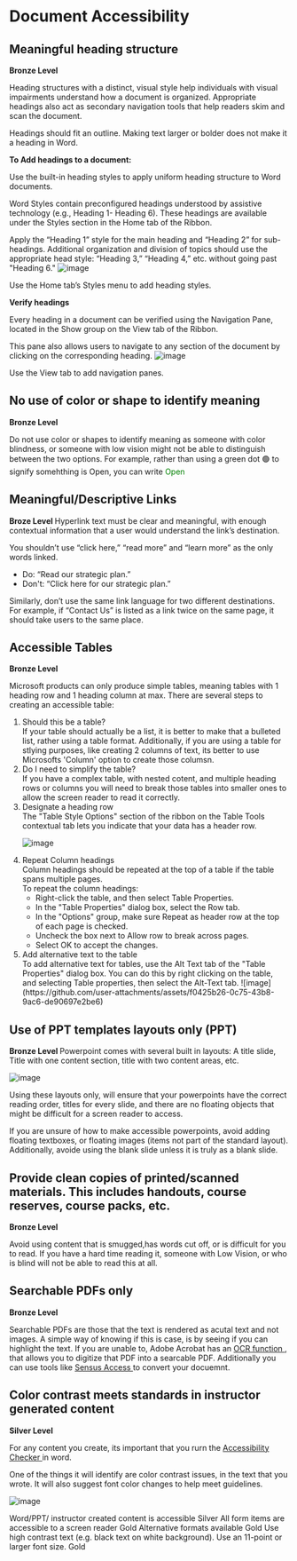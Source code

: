 # Document Accessibility

<h2> Meaningful heading structure 	</h2>
<b> Bronze Level </b>

Heading structures with a distinct, visual style help individuals with visual impairments understand how a document is organized. Appropriate headings also act as secondary navigation tools that help readers skim and scan the document.

Headings should fit an outline. Making text larger or bolder does not make it a heading in Word.

<b> To Add headings to a document: </b>

Use the built-in heading styles to apply uniform heading structure to Word documents.

Word Styles contain preconfigured headings understood by assistive technology (e.g., Heading 1- Heading 6). These headings are available under the Styles section in the Home tab of the Ribbon.

Apply the “Heading 1” style for the main heading and “Heading 2” for sub-headings. Additional organization and division of topics should use the appropriate head style: “Heading 3,” “Heading 4,” etc. without going past "Heading 6."
![image](https://github.com/user-attachments/assets/cfc4cecd-e9cc-417b-9e7d-773d1f9e2a17)

Use the Home tab’s Styles menu to add heading styles.

<b> Verify headings </b>

Every heading in a document can be verified using the Navigation Pane, located in the Show group on the View tab of the Ribbon.

This pane also allows users to navigate to any section of the document by clicking on the corresponding heading.
![image](https://github.com/user-attachments/assets/15e85b97-8e52-4551-9a6e-d3b5f7cacd84)

Use the View tab to add navigation panes.


<h2> No use of color or shape to identify meaning </h2>
<b> Bronze Level </b>
<p> Do not use color or shapes to identify meaning as someone with color blindness, or someone with low vision might not be able to distinguish between the two options. For example, rather than using a green dot 🟢 to signify somehthing is Open, you can write <font color="green"> Open </font>  </p>

<h2> Meaningful/Descriptive Links </h2>
<b> Broze Level </b>
Hyperlink text must be clear and meaningful, with enough contextual information that a user would understand the link’s destination.  

You shouldn’t use “click here,” “read more” and “learn more” as the only words linked.  
<ul> 
    <li> Do: “Read our strategic plan.”  </li>
    <li> Don't: “Click here for our strategic plan.”  </li>
</ul>

Similarly, don’t use the same link language for two different destinations. For example, if “Contact Us” is listed as a link twice on the same page, it should take users to the same place.   

<h2> Accessible Tables 	 </h2>
<b> Bronze Level </b>

Microsoft products can only produce simple tables, meaning tables with 1 heading row and 1 heading column at max. There are several steps to creating an accessible table:
<ol>
  <li> Should this be a table? <br> If your table should actually be a list, it is better to make that a bulleted list, rather using a table format. Additionally, if you are using a table for stlying purposes, like creating 2 columns of text, its better to use Microsofts 'Column' option to create those columsn.
 </li>
  <li> Do I need to simplify the table? <br> If you have a complex table, with nested cotent, and multiple heading rows or columns you will need to break those tables into smaller ones to allow the screen reader to read it correctly.</li>
  <li> Designate a heading row <br>
  The "Table Style Options" section of the ribbon on the Table Tools contextual tab lets you indicate that your data has a header row.

![image](https://github.com/user-attachments/assets/de37960f-e44a-4cfa-b088-801706adb52e)
  
  </li>
  <li> Repeat Column headings  <br>
  Column headings should be repeated at the top of a table if the table spans multiple pages.
<br>
To repeat the column headings:
<ul>
  <li>   Right-click the table, and then select Table Properties. </li>
  <li>   In the "Table Properties" dialog box, select the Row tab. </li>
  <li>   In the "Options" group, make sure Repeat as header row at the top of each page is checked. </li>
  <li>   Uncheck the box next to Allow row to break across pages. </li>
  <li>   Select OK to accept the changes. </li>
   </ul>
  </li>
  <li>
    Add alternative text to the table <br>
    To add alternative text for tables, use the Alt Text tab of the "Table Properties" dialog box. You can do this by right clicking on the table, and selecting Table properties, then select the Alt-Text tab.
    ![image](https://github.com/user-attachments/assets/f0425b26-0c75-43b8-9ac6-de90697e2be6)

  </li>
</ol>

<h2> Use of PPT templates layouts only (PPT) </h2>
<b> Bronze Level </b>
Powerpoint comes with several built in layouts: A title slide, Title with one content section, title with two content areas, etc. 

![image](https://github.com/user-attachments/assets/e7b3ac89-b656-49e8-8d3a-5a5deadaf585)

Using these layouts only, will ensure that  your powerpoints have the correct reading order, titles for every slide, and there are no floating objects that might be difficult for a screen reader to access.  

If you are unsure of how to make accessible powerpoints, avoid adding floating textboxes, or floating images (items not part of the standard layout). Additionally, avoide using the blank slide unless it is truly as a blank slide.

<h2> Provide clean copies of printed/scanned materials. This includes handouts, course reserves, course packs, etc.  </h2>
<b> Bronze Level </b>
<p> Avoid using content that is smugged,has words cut  off, or is difficult for you to read. If you have a hard time reading it, someone with Low Vision, or who is blind will not be able to read this at all. </p>
	
<h2> Searchable PDFs only </h2>
<b> Bronze Level </b>
<p> Searchable PDFs are those that the text is rendered as acutal text and not images. A simple way of knowing if this is case, is by seeing if you can highlight  the text. If you are unable to, Adobe Acrobat has an <a href="https://www.adobe.com/acrobat/hub/use-ocr-to-read-text-from-image.html"> OCR function </a>, that allows you to digitize that PDF into a searcable PDF. Additionally you can use tools like <a href="https://it.rutgers.edu/digital-accessibility/knowledgebase/sensusaccess/"> Sensus Access </a> to convert your docuemnt. </p>


<h2> Color contrast meets standards in instructor generated content  </h2>
<b>Silver Level </b>
<p> For any content you create, its important that you rurn the <a href="https://support.microsoft.com/en-us/office/improve-accessibility-with-the-accessibility-checker-a16f6de0-2f39-4a2b-8bd8-5ad801426c7f"> Accessibility Checker </a> in word. 

One of the things it will identify are color contrast issues, in the text that you wrote. It will also suggest font color changes to help meet guidelines.
</p>

![image](https://github.com/user-attachments/assets/dc3c3fd0-8e6c-466f-b002-4347b1609be6)





Word/PPT/ instructor created content is accessible 	Silver
All form items are accessible to a screen reader 	Gold
Alternative formats available 	Gold
Use high contrast text (e.g. black text on white background). Use an 11-point or larger font size. 	Gold

